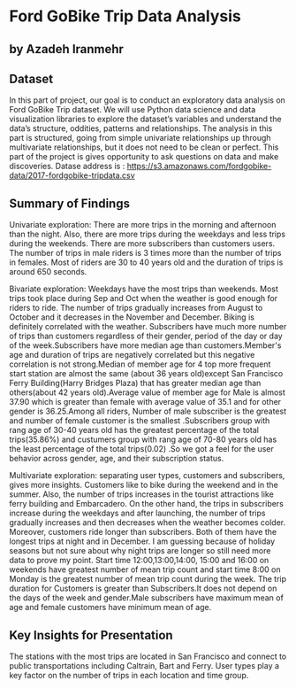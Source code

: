 # Ford GoBike Trip Data Analysis
## by Azadeh Iranmehr


## Dataset

In this part of project, our goal is to conduct an exploratory data analysis on Ford GoBike Trip dataset. We will use Python data science and data visualization libraries to explore the dataset’s variables and understand the data’s structure, oddities, patterns and relationships. The analysis in this part is structured, going from simple univariate relationships up through multivariate relationships, but it does not need to be clean or perfect. This part of the project is gives opportunity to ask questions on data and make discoveries.
Datase address is :
https://s3.amazonaws.com/fordgobike-data/2017-fordgobike-tripdata.csv


## Summary of Findings

Univariate exploration: There are more trips in the morning and afternoon than the night. Also, there are more trips during the weekdays and less trips during the weekends. There are more subscribers than customers users. The number of trips in male riders is 3 times more than the number of trips in females.  Most of riders are 30 to 40 years old and the duration of trips is around 650 seconds. 

Bivariate exploration: Weekdays have the most trips than weekends. Most trips took place during Sep and Oct when the weather is good enough for riders to ride.  The number of trips gradually increases from August to October and it decreases in the November and December. Biking is definitely correlated with the weather. Subscribers have much more number of trips than customers regardless of their gender, period of the day or day of the week.Subscribers have more median age than customers.Member's age and duration of trips are negatively correlated but this negative correlation is not strong.Median of member age for 4 top more frequent start station are almost the same (about 36 years old)except San Francisco Ferry Building(Harry Bridges Plaza) that has greater median age than others(about 42 years old).Average value of member age for Male is almost 37.90 which is greater than female with average value of 35.1 and for other gender is 36.25.Among all riders, Number of male subscriber is the greatest and number of female customer is the smallest .Subscribers group with rang age of 30-40 years old has the greatest percentage of the total trips(35.86%) and custumers group with rang age of 70-80 years old has the least percentage of the total trips(0.02) .So  we got a feel for the user behavior across gender, age, and their subscription status. 

Multivariate exploration: separating user types, customers and subscribers, gives more insights. Customers like to bike during the weekend and in the summer. Also, the number of trips increases in the tourist attractions like ferry building and Embarcadero. On the other hand, the trips in subscribers increase during the weekdays and after launching, the number of trips gradually increases and then decreases when the weather becomes colder. Moreover, customers ride longer than subscribers. Both of them have the longest trips at night and in December. I am guessing because of holiday seasons but not sure about why night trips are longer so still need more data to prove my point.
Start time 12:00,13:00,14:00, 15:00 and 16:00 on weekends have greatest number of mean trip count and start time 8:00 on Monday is the greatest number of mean trip count during the week. The trip duration for Customers is greater than Subscribers.It does not depend on the days of the week and gender.Male subscribers have maximum mean of age and female customers have minimum mean of age.


## Key Insights for Presentation

The stations with the most trips are located in San Francisco and connect to public transportations including Caltrain, Bart and Ferry. User types play a key factor on the number of trips in each location and time group. 